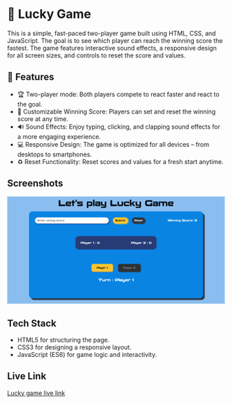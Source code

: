 # 🥳 Lucky Game

This is a simple, fast-paced two-player game built using HTML, CSS, and JavaScript. The goal is to see which player can reach the winning score the fastest. The game features interactive sound effects, a responsive design for all screen sizes, and controls to reset the score and values.

## 🌟 Features

- 🏆 Two-player mode: Both players compete to react faster and react to the goal.
- 🎯 Customizable Winning Score: Players can set and reset the winning score at any time.
- 🔊 Sound Effects: Enjoy typing, clicking, and clapping sound effects for a more engaging experience.
- 💻 Responsive Design: The game is optimized for all devices – from desktops to smartphones.
- ♻️ Reset Functionality: Reset scores and values for a fresh start anytime.

## Screenshots

![Home page](./screenshots/home.png)

## Tech Stack

- HTML5 for structuring the page.
- CSS3 for designing a responsive layout.
- JavaScript (ES6) for game logic and interactivity.

## Live Link

[Lucky game live link](https://abdur-rahman-apu.github.io/Lucky-Game/)
